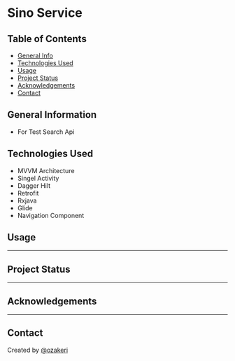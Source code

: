 # Sino Service

## Table of Contents
* [General Info](#general-information)
* [Technologies Used](#technologies-used)
* [Usage](#usage)
* [Project Status](#project-status)
* [Acknowledgements](#acknowledgements)
* [Contact](#contact)
<!-- * [License](#license) -->


## General Information
- For Test Search Api 
<!-- You don't have to answer all the questions - just the ones relevant to your project. -->


## Technologies Used
- MVVM Architecture
- Singel Activity
- Dagger Hilt
- Retrofit
- Rxjava
- Glide
- Navigation Component


## Usage
---

## Project Status
---

## Acknowledgements
---


## Contact
Created by [@ozakeri](https://ozakeri.github.io/)


<!-- Optional -->
<!-- ## License -->
<!-- This project is open source and available under the [... License](). -->

<!-- You don't have to include all sections - just the one's relevant to your project -->
